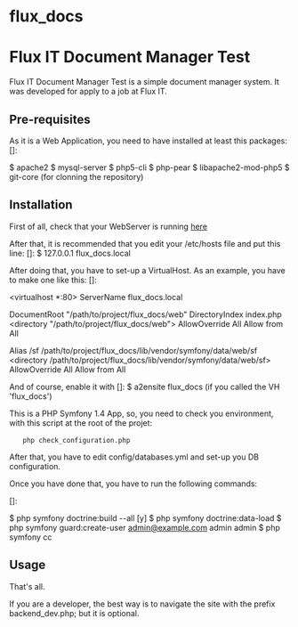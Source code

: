 flux_docs
=========

Flux IT Document Manager Test
=============

Flux IT Document Manager Test is a simple document manager system.
It was developed for apply to a job at Flux IT.


Pre-requisites
--------------

As it is a Web Application, you need to have installed at least this packages: []:

   $ apache2
   $ mysql-server
   $ php5-cli
   $ php-pear
   $ libapache2-mod-php5
   $ git-core (for clonning the repository)
   

Installation
------------

First of all, check that your WebServer is running [here]

[here]: http://localhost

After that, it is recommended that you edit your /etc/hosts file and put this line: []:
    $ 127.0.0.1 flux_docs.local

After doing that, you have to set-up a VirtualHost. As an example, you have to make one like this: []:

<virtualhost *:80>
  ServerName flux_docs.local
 
  DocumentRoot "/path/to/project/flux_docs/web"
  DirectoryIndex index.php
  <directory "/path/to/project/flux_docs/web">
    AllowOverride All
    Allow from All
  </directory>
 
  Alias /sf /path/to/project/flux_docs/lib/vendor/symfony/data/web/sf
  <directory /path/to/project/flux_docs/lib/vendor/symfony/data/web/sf>
    AllowOverride All
    Allow from All
    </directory>
  </virtualhost>

And of course, enable it with []:
   $ a2ensite flux_docs (if you called the VH 'flux_docs')

This is a PHP Symfony 1.4 App, so, you need to check you environment, with this script at
the root of the projet:

<pre>
  <code> php check_configuration.php </code>
</pre>

After that, you have to edit config/databases.yml and set-up you DB configuration.

Once you have done that, you have to run the following commands:

[]:

  $ php symfony doctrine:build --all [y]
  $ php symfony doctrine:data-load
  $ php symfony guard:create-user admin@example.com admin admin
  $ php symfony cc

  
Usage
-----

That's all.

If you are a developer, the best way is to navigate the site with the prefix backend_dev.php; but it is optional.


